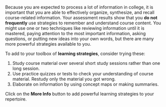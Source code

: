 
Because you are expected to process a lot of information in college, it is important that you are able to effectively organize, synthesize, and recall course-related information. Your assessment results show that you **do not frequently** use strategies to remember and understand course content. You might use one or two techniques like reviewing information until it is mastered, paying attention to the most important information, asking questions, or putting new ideas into your own words, but there are many more powerful strategies available to you.  

To add to your toolbox of **learning strategies**, consider trying these:

1.	Study course material over several short study sessions rather than one long session.
2.	Use practice quizzes or tests to check your understanding of course material. Restudy only the material you got wrong.
3.	Elaborate on information by using concept maps or making summaries.

Click on the **More Info** button to add powerful learning strategies to your repertoire.
